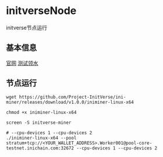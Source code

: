 # initverseNode
initverse节点运行

## 基本信息
[官网](https://candy.inichain.com?invite=3B3RRB039DG8FHA7Z1DDIV6OB)
[测试领水](https://faucet-testnet.iniscan.com/)

## 节点运行
```shell
wget https://github.com/Project-InitVerse/ini-miner/releases/download/v1.0.0/iniminer-linux-x64

chmod +x iniminer-linux-x64

screen -S initverse-miner

# --cpu-devices 1 --cpu-devices 2
./iniminer-linux-x64 --pool stratum+tcp://<YOUR_WALLET_ADDRESS>.Worker001@pool-core-testnet.inichain.com:32672 --cpu-devices 1 --cpu-devices 2
```